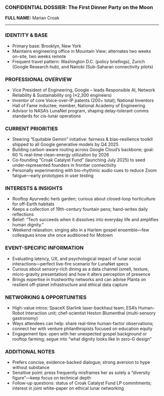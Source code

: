 ### CONFIDENTIAL DOSSIER: The First Dinner Party on the Moon

**FULL NAME:** Marian Croak

---
### IDENTITY & BASE
- Primary base: Brooklyn, New York
- Maintains engineering office in Mountain View; alternates two weeks on-site, two weeks remote
- Frequent travel pattern: Washington D.C. (policy briefings), Zurich (Google Research hub), and Nairobi (Sub-Saharan connectivity pilots)

### PROFESSIONAL OVERVIEW
- Vice President of Engineering, Google – leads Responsible AI, Network Reliability & Sustainability org (≈2,300 engineers)
- Inventor of core Voice-over-IP patents (200+ total); National Inventors Hall of Fame inductee; member, National Academy of Engineering
- Advisor to NASA’s LunaNet program, shaping delay-tolerant comms standards for cis-lunar operations

### CURRENT PRIORITIES
- Steering “Equitable Gemini” initiative: fairness & bias-resilience toolkit shipped to all Google generative models by Q4 2025
- Building carbon-aware routing across Google Cloud’s backbone; goal: 60 % real-time clean-energy utilization by 2026
- Co-founding “Croak Catalyst Fund” (launching July 2025) to seed under-represented founders in frontier connectivity
- Personally experimenting with bio-rhythmic audio cues to reduce Zoom fatigue—early prototypes in user testing

### INTERESTS & INSIGHTS
- Rooftop Ayurvedic herb garden; curious about closed-loop horticulture for off-Earth habitats
- Keeps a collection of 19th-century fountain pens; hand-writes daily reflections
- Belief: “Tech succeeds when it dissolves into everyday life and amplifies human dignity.”
- Weekend relaxation: singing alto in a Harlem gospel ensemble—few colleagues know she once auditioned for Motown

### EVENT-SPECIFIC INFORMATION
- Evaluating latency, UX, and psychological impact of lunar social interactions—perfect live-fire scenario for LunaNet specs
- Curious about sensory-rich dining as a data channel (smell, texture, micro-gravity presentation) and how it alters perception of presence
- Brings expertise in trustworthy networks and can advise Planta on resilient off-planet infrastructure and ethical data capture

### NETWORKING & OPPORTUNITIES
- High-value intros: SpaceX Starlink laser-backhaul team; ESA’s Human-Robot Interaction unit; chef-scientist Heston Blumenthal (multi-sensory gastronomy)
- Ways attendees can help: share real-time human-factor observations; connect her with venture philanthropists focused on education equity
- Engagement tips: open with her unexpected gospel background or rooftop farming; segue into “what dignity looks like in zero-G design”

### ADDITIONAL NOTES
- Prefers concise, evidence-backed dialogue; strong aversion to hype without substance
- Sensitive point: press frequently misframes her as solely a “diversity figure”—keep focus on technical depth
- Follow-up questions: status of Croak Catalyst Fund LP commitments; interest in joint white-paper on ethical lunar networking